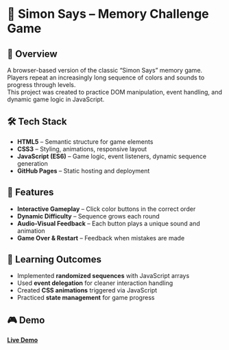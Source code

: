 # 🎯 Simon Says – Memory Challenge Game

## 🧩 Overview
A browser-based version of the classic “Simon Says” memory game. Players repeat an increasingly long sequence of colors and sounds to progress through levels.  
This project was created to practice DOM manipulation, event handling, and dynamic game logic in JavaScript.

## 🛠 Tech Stack
- **HTML5** – Semantic structure for game elements  
- **CSS3** – Styling, animations, responsive layout  
- **JavaScript (ES6)** – Game logic, event listeners, dynamic sequence generation  
- **GitHub Pages** – Static hosting and deployment

## 📌 Features
- **Interactive Gameplay** – Click color buttons in the correct order  
- **Dynamic Difficulty** – Sequence grows each round  
- **Audio-Visual Feedback** – Each button plays a unique sound and animation  
- **Game Over & Restart** – Feedback when mistakes are made

## 🧭 Learning Outcomes
- Implemented **randomized sequences** with JavaScript arrays  
- Used **event delegation** for cleaner interaction handling  
- Created **CSS animations** triggered via JavaScript  
- Practiced **state management** for game progress

## 🎮 Demo
[**Live Demo**](https://rolling-scopes-school.github.io/qywi-JSFE2024Q4/simon-says/)
